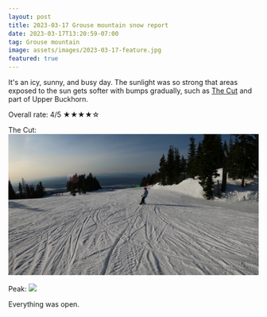 ```yaml
---
layout: post
title: 2023-03-17 Grouse mountain snow report
date: 2023-03-17T13:20:59-07:00
tag: Grouse mountain
image: assets/images/2023-03-17-feature.jpg
featured: true
---
```

It's an icy, sunny, and busy day. The sunlight was so strong that areas exposed to the sun gets softer with bumps gradually, such as [The Cut](/grouse/the-cut/) and part of Upper Buckhorn.

Overall rate: 4/5 ★★★★☆

The Cut:
![](/assets/images/2023-03-17-vlcsnap-2023-03-17-15h36m34s128.jpg)

Peak:
![](/assets/images/feature.jpg)

Everything was open.
